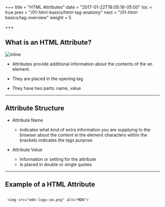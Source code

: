 +++
title = "HTML Attributes"
date = "2017-01-22T18:05:18-05:00"
toc = true
prev = "/01-html-basics/html-tag-anatomy"
next = "/01-html-basics/tag-overview"
weight = 5

+++


## What is an HTML Attribute?

![inline](/images/01/tags_attributes.png)

- Attributes provide additional information about the contents of the an element.

- They are placed in the opening tag

- They have two parts: name, value

----

## Attribute Structure

- Attribute Name
  - Indicates what kind of extra information you are supplying to the browser about the content in the element
characters within the brackets indicates the tags purpose

- Attribute Value
  - Information or setting for the attribute
  - Is placed in double or single quotes


----

## Example of a HTML Attribute 


```

 <img src="mdn-logo-sm.png" alt="MDN">


```
